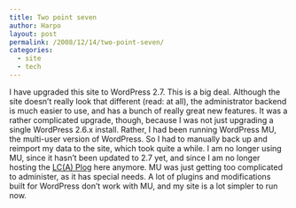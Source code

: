 ```yaml
---
title: Two point seven
author: Harpo
layout: post
permalink: /2008/12/14/two-point-seven/
categories:
  - site
  - tech
---
```

I have upgraded this site to WordPress 2.7. This is a big deal. Although the site doesn&#8217;t really look that different (read: at all), the administrator backend is much easier to use, and has a bunch of really great new features. It was a rather complicated upgrade, though, because I was not just upgrading a single WordPress 2.6.x install. Rather, I had been running WordPress MU, the multi-user version of WordPress. So I had to manually back up and reimport my data to the site, which took quite a while. I am no longer using MU, since it hasn&#8217;t been updated to 2.7 yet, and since I am no longer hosting the <a href="http://carofawesomeness.com/plog" target="_blank">LC(A) Plog</a> here anymore. MU was just getting too complicated to administer, as it has special needs. A lot of plugins and modifications built for WordPress don&#8217;t work with MU, and my site is a lot simpler to run now.